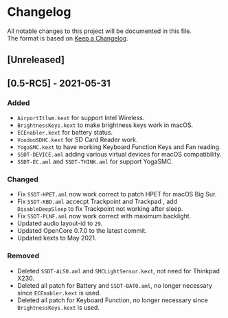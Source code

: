 # Changelog
All notable changes to this project will be documented in this file.  
The format is based on [Keep a Changelog](https://keepachangelog.com/en/1.0.0/).

## [Unreleased]

## [0.5-RC5] - 2021-05-31
### Added
- `AirportItlwm.kext` for support Intel Wireless.
- `BrightnessKeys.kext` to make brightness keys work in macOS.
- `ECEnabler.kext` for battery status.
- `VoodooSDHC.kext` for SD Card Reader work.
- `YogaSMC.kext` to have working Keyboard Function Keys and Fan reading.
- `SSDT-DEVICE.aml` adding various virtual devices for macOS compatibility.
- `SSDT-EC.aml` and `SSDT-THINK.aml` for support YogaSMC.
### Changed
- Fix `SSDT-HPET.aml` now work correct to patch HPET for macOS Big Sur.
- Fix `SSDT-KBD.aml` accecpt Trackpoint and Trackpad , add `DisableDeepSleep` to fix Trackpoint not working after sleep.
- Fix `SSDT-PLNF.aml` now work correct with maximum backlight.
- Updated audio layout-id to `29`.
- Updated OpenCore 0.7.0 to the latest commit.
- Updated kexts to May 2021.
### Removed
- Deleted `SSDT-ALS0.aml` and `SMCLightSensor.kext`, not need for Thinkpad X230.
- Deleted all patch for Battery and `SSDT-BAT0.aml`, no longer necessary since `ECEnabler.kext` is used.
- Deleted all patch for Keyboard Function, no longer necessary since `BrightnessKeys.kext` is used.
